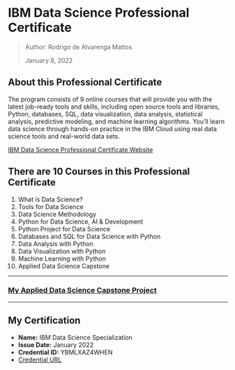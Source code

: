 # IBM Data Science Professional Certificate

>Author: Rodrigo de Alvarenga Mattos
>
>January 8, 2022


## About this Professional Certificate

The program consists of 9 online courses that will provide you with the latest job-ready tools and skills, including open source tools and libraries, Python, databases, SQL, data visualization, data analysis, statistical analysis, predictive modeling, and machine learning algorithms. You’ll learn data science through hands-on practice in the IBM Cloud using real data science tools and real-world data sets.

[IBM Data Science Professional Certificate Website](https://www.coursera.org/professional-certificates/ibm-data-science)
## There are 10 Courses in this Professional Certificate

1. What is Data Science?
2. Tools for Data Science
3. Data Science Methodology
4. Python for Data Science, AI & Development
5. Python Project for Data Science
6. Databases and SQL for Data Science with Python
7. Data Analysis with Python
8. Data Visualization with Python
9. Machine Learning with Python
10. Applied Data Science Capstone
___
 ### [My Applied Data Science Capstone Project](https://github.com/rodrigoalvamat/ibm-data-science-capstone)
___
## My Certification

- **Name:** IBM Data Science Specialization
- **Issue Date:** January 2022
- **Credential ID:** YBMLXAZ4WHEN
- [Credential URL](https://www.coursera.org/account/accomplishments/specialization/certificate/YBMLXAZ4WHEN)
